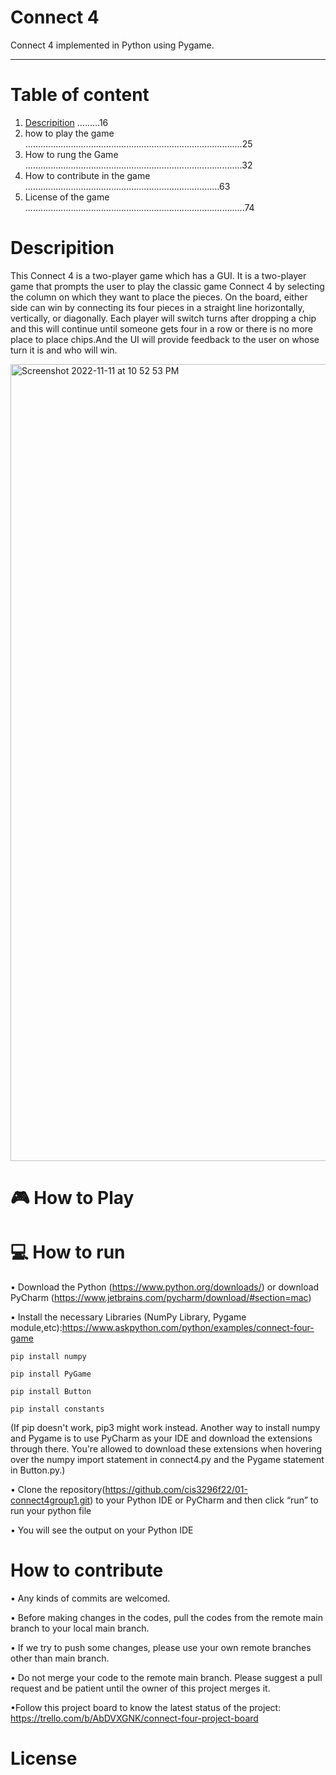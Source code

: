 

# Connect 4 


Connect 4 implemented in Python using Pygame.

-----------------------------------------------------------------------------------------------------------------------------------------------------------
# Table of content
1. [ Descripition](https://github.com/cis3296f22/01-connect4group1/blob/main/README.md#descripition) .........16
2. how to play the game ......................................................................................25
3. How to rung the Game ......................................................................................32
4. How to contribute in the game .............................................................................63
5. License of the game .......................................................................................74

# Descripition 

This Connect 4 is a two-player game which has a GUI. It is a two-player game that prompts the user to play the classic game Connect 4 by selecting the column on which they want to place the pieces. On the board, either side can win by connecting its four pieces in a straight line horizontally, vertically, or diagonally. Each player will switch turns after dropping a chip and this will continue until someone gets four in a row or there is no more place to place chips.And the UI will provide feedback to the user on whose turn it is and who will win.


<img width="1275" alt="Screenshot 2022-11-11 at 10 52 53 PM" src="https://user-images.githubusercontent.com/64655186/201456421-1c3c1a7c-ede4-4b13-bebe-9c3873498b93.png">



# 🎮  How to Play






# 💻 How to run


•	Download the Python (https://www.python.org/downloads/) or download PyCharm (https://www.jetbrains.com/pycharm/download/#section=mac)

• Install the  necessary Libraries (NumPy Library, Pygame module,etc):https://www.askpython.com/python/examples/connect-four-game
  
   ```
   pip install numpy
   ```
   ``` 
   pip install PyGame
   ```
   ```
   pip install Button
   ```
   ```
   pip install constants
   ```

  (If pip doesn't work, pip3 might work instead. Another way to install numpy and Pygame is to use PyCharm as your IDE and download the extensions through there. You're allowed to download these extensions when hovering over the numpy import statement in connect4.py and the Pygame statement in Button.py.)

  
  
 • 	Clone the repository(https://github.com/cis3296f22/01-connect4group1.git) to your Python IDE or PyCharm and then click “run” to run  your python file 
  
 • You will see the output on your Python IDE
 



# How to contribute
•	Any kinds of commits are welcomed.

•	Before making changes in the codes, pull the codes from the remote main branch to your local main branch.

•	If we try to push some changes, please use your  own remote branches other than main branch.

•	Do not merge your code to the remote main branch. Please suggest a pull request and be patient until the owner of this project merges it.

•Follow this project board to know the latest status of the project: https://trello.com/b/AbDVXGNK/connect-four-project-board

# License 




